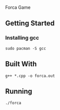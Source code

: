 Forca Game

## Getting Started

### Installing gcc

```
sudo pacman -S gcc
```

## Built With
```
g++ *.cpp -o forca.out
```

## Running
```
./forca
```